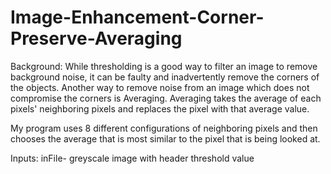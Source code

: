 # Image-Enhancement-Corner-Preserve-Averaging

Background: While thresholding is a good way to filter an image to remove background noise, it can be faulty and inadvertently remove the corners of the objects.
Another way to remove noise from an image which does not compromise the corners is Averaging. 
Averaging takes the average of each pixels' neighboring pixels  and replaces the pixel with that average value.

My program uses 8 different configurations of neighboring pixels and then chooses the average that is most similar to the pixel that is being looked at. 

Inputs: inFile- greyscale image with header
threshold value
